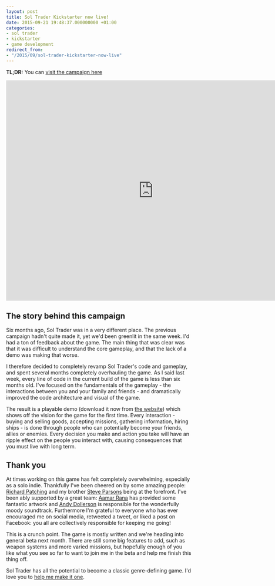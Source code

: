 ```yaml
---
layout: post
title: Sol Trader Kickstarter now live!
date: 2015-09-21 19:48:37.000000000 +01:00
categories:
- sol trader
- kickstarter
- game development
redirect_from:
- "/2015/09/sol-trader-kickstarter-now-live"
---
```

<div class='alert alert-info'><strong>TL;DR:</strong> You can <a href='http://soltrader.net/kickstarter'>visit the campaign here</a></p></div>

<div class='embed-responsive embed-responsive-4by3'>
  <iframe width="800" height="600" src="https://www.kickstarter.com/projects/852671098/sol-trader/widget/video.html" frameborder="0" scrolling="no"> </iframe>
</div>

## The story behind this campaign

Six months ago, Sol Trader was in a very different place. The previous campaign hadn't quite made it, yet we'd been greenlit in the same week. I'd had a ton of feedback about the game. The main thing that was clear was that it was difficult to understand the core gameplay, and that the lack of a demo was making that worse.

I therefore decided to completely revamp Sol Trader's code and gameplay, and spent several months completely overhauling the game. As I said last week, every line of code in the current build of the game is less than six months old. I've focused on the fundamentals of the gameplay - the interactions between you and your family and friends - and dramatically improved the code architecture and visual of the game.

The result is a playable demo (download it now from [the website](http://soltrader.net)) which shows off the vision for the game for the first time. Every interaction - buying and selling goods, accepting missions, gathering information, hiring ships - is done through people who can potentially become your friends, allies or enemies. Every decision you make and action you take will have an ripple effect on the people you interact with, causing consequences that you must live with long term.

## Thank you

At times working on this game has felt completely overwhelming, especially as a solo indie. Thankfully I've been cheered on by some amazing people: [Richard Patching](http://twitter.com/patchfx) and my brother [Steve Parsons](http://twitter.com/princeanduril) being at the forefront. I've been ably supported by a great team: [Aamar Rana](https://www.linkedin.com/pub/aamar-rana/1/799/651) has provided some fantastic artwork and [Andy Dollerson](http://dosounds.com) is responsible for the wonderfully moody soundtrack. Furthermore I'm grateful to everyone who has ever encouraged me on social media, retweeted a tweet, or liked a post on Facebook: you all are collectively responsible for keeping me going!

This is a crunch point. The game is mostly written and we're heading into general beta next month. There are still some big features to add, such as weapon systems and more varied missions, but hopefully enough of you like what you see so far to want to join me in the beta and help me finish this thing off.

Sol Trader has all the potential to become a classic genre-defining game. I'd love you to [help me make it one](http://soltrader.net/kickstarter).

